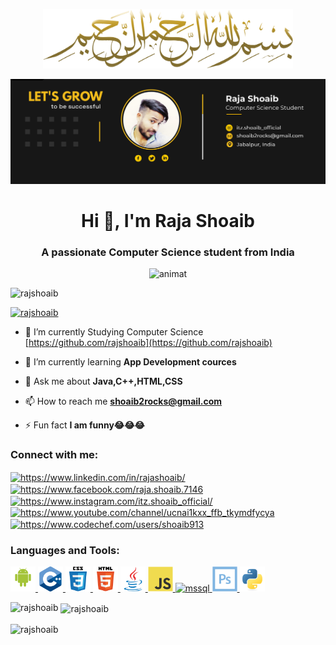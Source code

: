 <p align="center"><img alt="gif" width="400" src="https://github.com/RajShoaib/RajShoaib/blob/main/bisgif.gif"></p>
<p align="center"><img alt="gif" width="1000" src="https://github.com/RajShoaib/RajShoaib/blob/main/10967103_192.jpg"></p>

<h1 align="center">Hi 👋, I'm Raja Shoaib</h1>
<h3 align="center">A passionate Computer Science student from India</h3>
<p align="center"><img alt="animat" width="400" src="https://user-images.githubusercontent.com/55389276/140866485-8fb1c876-9a8f-4d6a-98dc-08c4981eaf70.gif"></p>

<p align="left"> <img src="https://komarev.com/ghpvc/?username=rajshoaib&label=Profile%20views&color=0e75b6&style=flat" alt="rajshoaib" /> </p>

<p align="left"> <a href="https://github.com/ryo-ma/github-profile-trophy"><img src="https://github-profile-trophy.vercel.app/?username=rajshoaib" alt="rajshoaib" /></a> </p>

- 🔭 I’m currently Studying Computer Science [https://github.com/rajshoaib](https://github.com/rajshoaib)

- 🌱 I’m currently learning **App Development cources**

- 💬 Ask me about **Java,C++,HTML,CSS**

- 📫 How to reach me **shoaib2rocks@gmail.com**

- ⚡ Fun fact **I am funny😂😂😂**

<h3 align="left">Connect with me:</h3>
<p align="left">
<a href="https://linkedin.com/in/https://www.linkedin.com/in/rajashoaib/" target="blank"><img align="center" src="https://raw.githubusercontent.com/rahuldkjain/github-profile-readme-generator/master/src/images/icons/Social/linked-in-alt.svg" alt="https://www.linkedin.com/in/rajashoaib/" height="30" width="40" /></a>
<a href="https://fb.com/https://www.facebook.com/raja.shoaib.7146" target="blank"><img align="center" src="https://raw.githubusercontent.com/rahuldkjain/github-profile-readme-generator/master/src/images/icons/Social/facebook.svg" alt="https://www.facebook.com/raja.shoaib.7146" height="30" width="40" /></a>
<a href="https://instagram.com/https://www.instagram.com/itz.shoaib_official/" target="blank"><img align="center" src="https://raw.githubusercontent.com/rahuldkjain/github-profile-readme-generator/master/src/images/icons/Social/instagram.svg" alt="https://www.instagram.com/itz.shoaib_official/" height="30" width="40" /></a>
<a href="https://www.youtube.com/c/https://www.youtube.com/channel/ucnai1kxx_ffb_tkymdfycya" target="blank"><img align="center" src="https://raw.githubusercontent.com/rahuldkjain/github-profile-readme-generator/master/src/images/icons/Social/youtube.svg" alt="https://www.youtube.com/channel/ucnai1kxx_ffb_tkymdfycya" height="30" width="40" /></a>
<a href="https://www.codechef.com/users/https://www.codechef.com/users/shoaib913" target="blank"><img align="center" src="https://cdn.jsdelivr.net/npm/simple-icons@3.1.0/icons/codechef.svg" alt="https://www.codechef.com/users/shoaib913" height="30" width="40" /></a>
</p>

<h3 align="left">Languages and Tools:</h3>
<p align="left"> <a href="https://developer.android.com" target="_blank" rel="noreferrer"> <img src="https://raw.githubusercontent.com/devicons/devicon/master/icons/android/android-original-wordmark.svg" alt="android" width="40" height="40"/> </a> <a href="https://www.w3schools.com/cpp/" target="_blank" rel="noreferrer"> <img src="https://raw.githubusercontent.com/devicons/devicon/master/icons/cplusplus/cplusplus-original.svg" alt="cplusplus" width="40" height="40"/> </a> <a href="https://www.w3schools.com/css/" target="_blank" rel="noreferrer"> <img src="https://raw.githubusercontent.com/devicons/devicon/master/icons/css3/css3-original-wordmark.svg" alt="css3" width="40" height="40"/> </a> <a href="https://www.w3.org/html/" target="_blank" rel="noreferrer"> <img src="https://raw.githubusercontent.com/devicons/devicon/master/icons/html5/html5-original-wordmark.svg" alt="html5" width="40" height="40"/> </a> <a href="https://www.java.com" target="_blank" rel="noreferrer"> <img src="https://raw.githubusercontent.com/devicons/devicon/master/icons/java/java-original.svg" alt="java" width="40" height="40"/> </a> <a href="https://developer.mozilla.org/en-US/docs/Web/JavaScript" target="_blank" rel="noreferrer"> <img src="https://raw.githubusercontent.com/devicons/devicon/master/icons/javascript/javascript-original.svg" alt="javascript" width="40" height="40"/> </a> <a href="https://www.microsoft.com/en-us/sql-server" target="_blank" rel="noreferrer"> <img src="https://www.svgrepo.com/show/303229/microsoft-sql-server-logo.svg" alt="mssql" width="40" height="40"/> </a> <a href="https://www.photoshop.com/en" target="_blank" rel="noreferrer"> <img src="https://raw.githubusercontent.com/devicons/devicon/master/icons/photoshop/photoshop-line.svg" alt="photoshop" width="40" height="40"/> </a> <a href="https://www.python.org" target="_blank" rel="noreferrer"> <img src="https://raw.githubusercontent.com/devicons/devicon/master/icons/python/python-original.svg" alt="python" width="40" height="40"/> </a> </p>

<p><img align="left" src="https://github-readme-stats.vercel.app/api/top-langs?username=rajshoaib&show_icons=true&locale=en&layout=compact" alt="rajshoaib" /></p>

<p>&nbsp;<img align="center" src="https://github-readme-stats.vercel.app/api?username=rajshoaib&show_icons=true&locale=en" alt="rajshoaib" /></p>

<p><img align="center" src="https://github-readme-streak-stats.herokuapp.com/?user=rajshoaib&" alt="rajshoaib" /></p>
